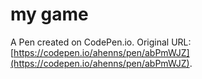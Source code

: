 # my game

A Pen created on CodePen.io. Original URL: [https://codepen.io/ahenns/pen/abPmWJZ](https://codepen.io/ahenns/pen/abPmWJZ).

